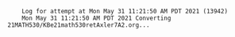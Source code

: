         Log for attempt at Mon May 31 11:21:50 AM PDT 2021 (13942)
        Mon May 31 11:21:50 AM PDT 2021 Converting 21MATH530/KBe21math530retAxler7A2.org...

